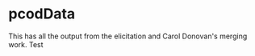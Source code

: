 pcodData
========

This has all the output from the elicitation and Carol Donovan's merging work. Test

